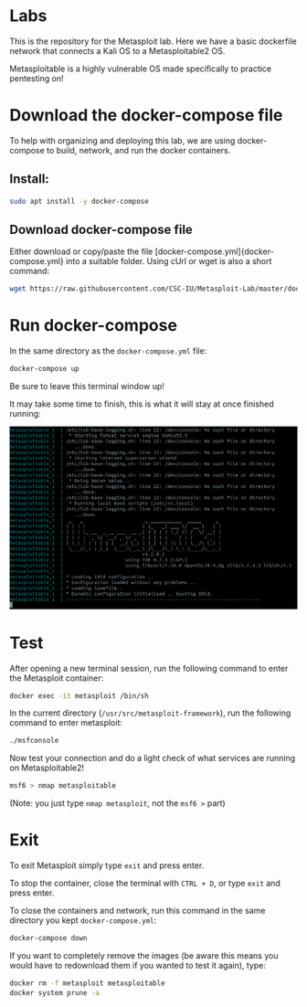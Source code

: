 # Labs 

This is the repository for the Metasploit lab. Here we have a basic dockerfile network that connects a Kali OS to a Metasploitable2 OS. 
   
Metasploitable is a highly vulnerable OS made specifically to practice pentesting on!

# Download the docker-compose file
To help with organizing and deploying this lab, we are using docker-compose to build, network, and run the docker containers.

## Install:
```bash
sudo apt install -y docker-compose
```
## Download docker-compose file
Either download or copy/paste the file [docker-compose.yml]{docker-compose.yml} into a suitable folder.
Using cUrl or wget is also a short command:
```bash
wget https://raw.githubusercontent.com/CSC-IU/Metasploit-Lab/master/docker-compose.yml
```

# Run docker-compose
In the same directory as the `docker-compose.yml` file:
```bash
docker-compose up
```
Be sure to leave this terminal window up! 

It may take some time to finish, this is what it will stay at once finished running:

![finished-docker-compose image](docs/finished-docker-compose.png)

# Test
After opening a new terminal session, run the following command to enter the Metasploit container:
```bash
docker exec -it metasploit /bin/sh
```

In the current directory (`/usr/src/metasploit-framework`), run the following command to enter metasploit:
```bash
./msfconsole
```

Now test your connection and do a light check of what services are running on Metasploitable2!
```bash
msf6 > nmap metasploitable
```
(Note: you just type `nmap metasploit`, not the `msf6 >` part)

# Exit

To exit Metasploit simply type `exit` and press enter.

To stop the container, close the terminal with `CTRL + D`, or type `exit` and press enter.

To close the containers and network, run this command in the same directory you kept `docker-compose.yml`:
```bash
docker-compose down
```

If you want to completely remove the images (be aware this means you would have to redownload them if you wanted to test it again), type:
```bash
docker rm -f metasploit metasploitable
docker system prune -a
```
